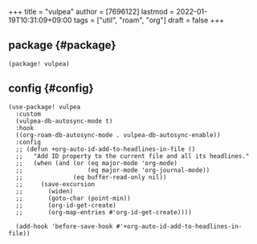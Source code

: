 +++
title = "vulpea"
author = [7696122]
lastmod = 2022-01-19T10:31:09+09:00
tags = ["util", "roam", "org"]
draft = false
+++

## package {#package}

```elisp
(package! vulpea)
```


## config {#config}

```elisp
(use-package! vulpea
  :custom
  (vulpea-db-autosync-mode t)
  :hook
  ((org-roam-db-autosync-mode . vulpea-db-autosync-enable))
  :config
  ;; (defun +org-auto-id-add-to-headlines-in-file ()
  ;;   "Add ID property to the current file and all its headlines."
  ;;   (when (and (or (eq major-mode 'org-mode)
  ;;                  (eq major-mode 'org-journal-mode))
  ;;              (eq buffer-read-only nil))
  ;;     (save-excursion
  ;;       (widen)
  ;;       (goto-char (point-min))
  ;;       (org-id-get-create)
  ;;       (org-map-entries #'org-id-get-create))))

  (add-hook 'before-save-hook #'+org-auto-id-add-to-headlines-in-file))
```
